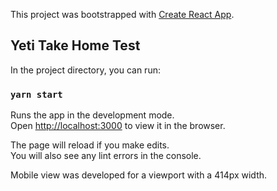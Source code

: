 This project was bootstrapped with [Create React App](https://github.com/facebook/create-react-app).

## Yeti Take Home Test

In the project directory, you can run:

### `yarn start`

Runs the app in the development mode.<br />
Open [http://localhost:3000](http://localhost:3000) to view it in the browser.

The page will reload if you make edits.<br />
You will also see any lint errors in the console.

Mobile view was developed for a viewport with a 414px width.